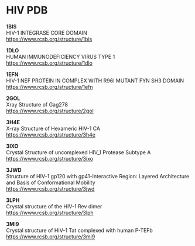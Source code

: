 # HIV PDB

**1BIS**  
HIV-1 INTEGRASE CORE DOMAIN  
https://www.rcsb.org/structure/1bis

**1DLO**  
HUMAN IMMUNODEFICIENCY VIRUS TYPE 1  
https://www.rcsb.org/structure/1dlo

**1EFN**  
HIV-1 NEF PROTEIN IN COMPLEX WITH R96I MUTANT FYN SH3 DOMAIN  
https://www.rcsb.org/structure/1efn

**2GOL**  
Xray Structure of Gag278  
https://www.rcsb.org/structure/2gol

**3H4E**  
X-ray Structure of Hexameric HIV-1 CA  
https://www.rcsb.org/structure/3h4e

**3IXO**  
Crystal Structure of uncomplexed HIV_1 Protease Subtype A  
https://www.rcsb.org/structure/3ixo

**3JWD**  
Structure of HIV-1 gp120 with gp41-Interactive Region: Layered Architecture and Basis of Conformational Mobility  
https://www.rcsb.org/structure/3jwd

**3LPH**  
Crystal structure of the HIV-1 Rev dimer  
https://www.rcsb.org/structure/3lph

**3MI9**  
Crystal structure of HIV-1 Tat complexed with human P-TEFb  
https://www.rcsb.org/structure/3mi9
